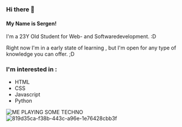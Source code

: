 ### Hi there 👋  

#### My Name is Sergen!   

I'm a 23Y Old Student for Web- and Softwaredevelopment.  :D

Right now I'm in a early state of learning , but I'm open for any type of knowledge you can offer.  ;D  

### I'm interested in :  

* HTML
* CSS
* Javascript
* Python




![ME PLAYING SOME TECHNO]()![819d35ca-f38b-443c-a96e-1e76428cbb3f](https://github.com/SergenF18/SergenF18/assets/162451307/4533eea3-c32d-4c98-9d17-8d2c5e8fb90b)









<!--
**SergenF18/SergenF18** is a ✨ _special_ ✨ repository because its `README.md` (this file) appears on your GitHub profile.

Here are some ideas to get you started:

- 🔭 I’m currently working on ...
- 🌱 I’m currently learning ...
- 👯 I’m looking to collaborate on ...
- 🤔 I’m looking for help with ...
- 💬 Ask me about ...
- 📫 How to reach me: ...
- 😄 Pronouns: ...
- ⚡ Fun fact: ...
-->
